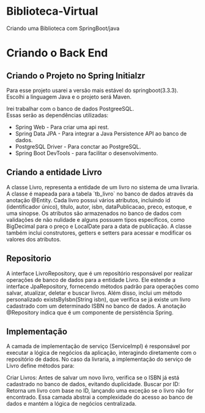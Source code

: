 # Biblioteca-Virtual
Criando uma Biblioteca com SpringBoot/java

<h1> Criando o Back End</h1>

<h2> Criando o Projeto no Spring Initialzr</h2>
 <p> Para esse projeto usarei a versão mais estável do springboot(3.3.3).<br>
  Escolhi a linguagem Java e o projeto será Maven.
 </p>
 <p>Irei trabalhar com o banco de dados PostgreeSQL.<br> Essas serão as dependências utilizadas:
 
 - Spring Web - Para criar uma api rest.
 - Spring Data JPA - Para integrar a Java Persistence API ao banco de dados.
 - PostgreSQL Driver - Para conctar ao PostgreSQL.
 - Spring Boot DevTools - para facilitar o desenvolvimento.
 </p>

 <h2>Criando a entidade Livro</h2>
A classe Livro, representa a entidade de um livro no sistema de uma livraria. A classe é mapeada para a tabela `tb_livro` no banco de dados através da anotação @Entity. Cada livro possui vários atributos, incluindo id (identificador único), titulo, autor, isbn, dataPublicacao, preco, estoque, e uma sinopse. Os atributos são armazenados no banco de dados com validações de não nulidade e alguns possuem tipos específicos, como BigDecimal para o preço e LocalDate para a data de publicação. A classe também inclui construtores, getters e setters para acessar e modificar os valores dos atributos.

<h2>Repositorio</h2>
A interface LivroRepository, que é um repositório responsável por realizar operações de banco de dados para a entidade Livro. Ele estende a interface JpaRepository, fornecendo métodos padrão para operações como salvar, atualizar, deletar e buscar livros. Além disso, inclui um método personalizado existsByIsbn(String isbn), que verifica se já existe um livro cadastrado com um determinado ISBN no banco de dados. A anotação @Repository indica que é um componente de persistência Spring.

<h2>Implementação</h2>

A camada de implementação de serviço (ServiceImpl) é responsável por executar a lógica de negócios da aplicação, interagindo diretamente com o repositório de dados. No caso da livraria, a implementação do serviço de Livro define métodos para:

Criar Livros: Antes de salvar um novo livro, verifica se o ISBN já está cadastrado no banco de dados, evitando duplicidade.
Buscar por ID: Retorna um livro com base no ID, lançando uma exceção se o livro não for encontrado.
Essa camada abstrai a complexidade do acesso ao banco de dados e mantém a lógica de negócios centralizada.